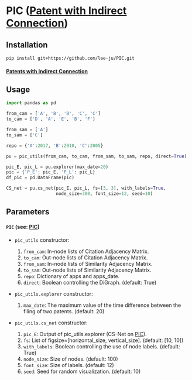 <!-- #region -->
# PIC ([Patent with Indirect Connection](https://doi.org/10.3390/su13020820))
## Installation

`pip install git+https://github.com/lee-ju/PIC.git`

#### [Patents with Indirect Connection](https://doi.org/10.3390/su13020820)

## Usage

```python
import pandas as pd

from_cam = ['A', 'B', 'B', 'C', 'C']
to_cam = ['D', 'A', 'E', 'B', 'F']

from_sam = ['A']
to_sam = ['C']

repo = {'A':2017, 'B':2010, 'C':2005}

pu = pic_utils(from_cam, to_cam, from_sam, to_sam, repo, direct=True)

pic_E, pic_L = pu.explorer(max_date=20)
pic = {'P_E': pic_E, 'P_L': pic_L}
df_pic = pd.DataFrame(pic)

CS_net = pu.cs_net(pic_E, pic_L, fs=[3, 3], with_labels=True,
                   node_size=300, font_size=12, seed=10)
```

## Parameters
    
#### `PIC` (see: [PIC](https://doi.org/10.3390/su13020820))

- `pic_utils` constructor:
    1. `from_cam`: In-node lists of Citation Adjacency Matrix.
    2. `to_cam`: Out-node lists of Citation Adjacency Matrix.
    3. `from_sam`: In-node lists of Similarity Adjacency Matrix.
    4. `to_sam`: Out-node lists of Similarity Adjacency Matrix.
    5. `repo`: Dictionary of apps and apps_date.
    6. `direct`: Boolean controlling the DiGraph. (default: True)
    
- `pic_utils.explorer` constructor:
    1. `max_date`: The maximum value of the time difference between the filing of two patents. (default: 20)
    
- `pic_utils.cs_net` constructor:
    1. `pic_E`: Output of pic_utils.explorer (CS-Net  on [PIC](https://doi.org/10.3390/su13020820)).
    2. `fs`: List of figsize=[horizontal_size, vertical_size]. (default: [10, 10])
    3. `with_labels`: Boolean controlling the use of node labels. (default: True)
    4. `node_size`: Size of nodes. (default: 100)
    5. `font_size`: Size of labels. (default: 12)
    6. `seed`: Seed for random visualization. (default: 10)
<!-- #endregion -->
